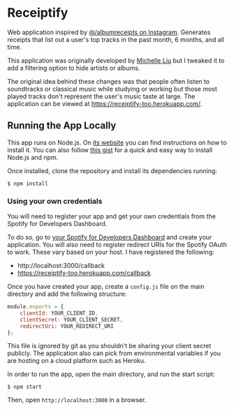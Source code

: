 # Receiptify

Web application inspired by [@/albumreceipts on Instagram](https://www.instagram.com/albumreceipts/). Generates receipts that list out a user's top tracks in the past month, 6 months, and all time.

This application was originally developed by [Michelle Liu](https://michellexliu.github.io/) but I tweaked it to add a filtering option to hide artists or albums. 

The original idea behind these changes was that people often listen to soundtracks or classical music while studying or working but those most played tracks don't represent the user's music taste at large. The application can be viewed at https://receiptify-too.herokuapp.com/.

## Running the App Locally

This app runs on Node.js. On [its website](http://www.nodejs.org/download/) you can find instructions on how to install it. You can also follow [this gist](https://gist.github.com/isaacs/579814) for a quick and easy way to install Node.js and npm.

Once installed, clone the repository and install its dependencies running:

    $ npm install

### Using your own credentials

You will need to register your app and get your own credentials from the Spotify for Developers Dashboard.

To do so, go to [your Spotify for Developers Dashboard](https://beta.developer.spotify.com/dashboard) and create your application. You will also need to register redirect URIs for the Spotify OAuth to work. These vary based on your host. I have registered the following:

- http://localhost:3000/callback
- https://receiptify-too.herokuapp.com/callback

Once you have created your app, create a `config.js` file on the main directory and add the following structure: 

```javascript
module.exports = {
    clientId: YOUR_CLIENT_ID,
    clientSecret: YOUR_CLIENT_SECRET,
    redirectUri: YOUR_REDIRECT_URI
};
```

This file is ignored by git as you shouldn't be sharing your client secret publicly. The application also can pick from environmental variables if you are hosting on a cloud platform such as Heroku.

In order to run the app, open the main directory, and run the start script:

    $ npm start

Then, open `http://localhost:3000` in a browser.
